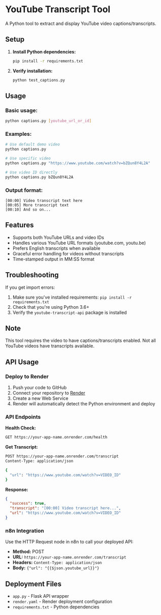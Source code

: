 # YouTube Transcript Tool

A Python tool to extract and display YouTube video captions/transcripts.

## Setup

1. **Install Python dependencies:**
   ```bash
   pip install -r requirements.txt
   ```

2. **Verify installation:**
   ```bash
   python test_captions.py
   ```

## Usage

### Basic usage:
```bash
python captions.py [youtube_url_or_id]
```

### Examples:
```bash
# Use default demo video
python captions.py

# Use specific video
python captions.py "https://www.youtube.com/watch?v=bZQun8Y4L2A"

# Use video ID directly
python captions.py bZQun8Y4L2A
```

### Output format:
```
[00:00] Video transcript text here
[00:05] More transcript text
[00:10] And so on...
```

## Features

- Supports both YouTube URLs and video IDs
- Handles various YouTube URL formats (youtube.com, youtu.be)
- Prefers English transcripts when available
- Graceful error handling for videos without transcripts
- Time-stamped output in MM:SS format

## Troubleshooting

If you get import errors:
1. Make sure you've installed requirements: `pip install -r requirements.txt`
2. Check that you're using Python 3.6+
3. Verify the `youtube-transcript-api` package is installed

## Note

This tool requires the video to have captions/transcripts enabled. Not all YouTube videos have transcripts available.

## API Usage

### Deploy to Render

1. Push your code to GitHub
2. Connect your repository to [Render](https://render.com)
3. Create a new Web Service
4. Render will automatically detect the Python environment and deploy

### API Endpoints

**Health Check:**
```bash
GET https://your-app-name.onrender.com/health
```

**Get Transcript:**
```bash
POST https://your-app-name.onrender.com/transcript
Content-Type: application/json

{
  "url": "https://www.youtube.com/watch?v=VIDEO_ID"
}
```

**Response:**
```json
{
  "success": true,
  "transcript": "[00:00] Video transcript here...",
  "url": "https://www.youtube.com/watch?v=VIDEO_ID"
}
```

### n8n Integration

Use the HTTP Request node in n8n to call your deployed API:

- **Method:** POST
- **URL:** `https://your-app-name.onrender.com/transcript`
- **Headers:** `Content-Type: application/json`
- **Body:** `{"url": "{{$json.youtube_url}}"}`

## Deployment Files

- `app.py` - Flask API wrapper
- `render.yaml` - Render deployment configuration
- `requirements.txt` - Python dependencies
